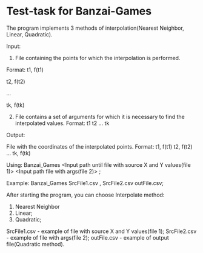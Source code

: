 # Test-task for Banzai-Games

The program implements 3 methods of interpolation(Nearest Neighbor, Linear, Quadratic). 

Input:
1) File containing the points for which the interpolation is performed.

Format:
t1, f(t1)

t2, f(t2)

...

tk, f(tk)

2) File contains a set of arguments for which it is necessary to find the interpolated values.
Format:
t1
t2
...
tk

Output:

File with the coordinates of the interpolated points.
Format:
t1, f(t1)
t2, f(t2)
...
tk, f(tk)

Using: 
Banzai_Games <Input path until file with source X and Y values(file 1)> <Delimiter> <Input path file with args(file 2)> <Path until output File>;

Example:
Banzai_Games SrcFile1.csv , SrcFile2.csv outFile.csv; 

After starting the program, you can choose Interpolate method:
1) Nearest Neighbor
2) Linear;
3) Quadratic;

SrcFile1.csv - example of file with source X and Y values(file 1);
SrcFile2.csv - example of file with args(file 2);
outFile.csv - example of output file(Quadratic method).
